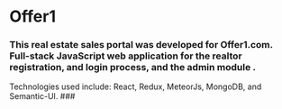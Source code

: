 # Offer1

### This real estate sales portal was developed for Offer1.com. Full-stack JavaScript web application for the realtor registration, and login process, and the admin module . 
Technologies used include: React, Redux, MeteorJs, MongoDB, and Semantic-UI. ###

